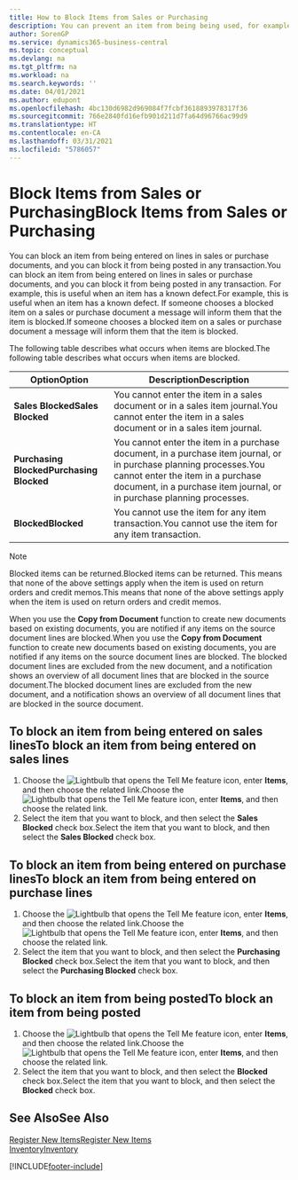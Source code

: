 ```yaml
---
title: How to Block Items from Sales or Purchasing
description: You can prevent an item from being being used, for example, on sales or purchase documents.
author: SorenGP
ms.service: dynamics365-business-central
ms.topic: conceptual
ms.devlang: na
ms.tgt_pltfrm: na
ms.workload: na
ms.search.keywords: ''
ms.date: 04/01/2021
ms.author: edupont
ms.openlocfilehash: 4bc130d6982d969084f7fcbf3618893978317f36
ms.sourcegitcommit: 766e2840fd16efb901d211d7fa64d96766ac99d9
ms.translationtype: HT
ms.contentlocale: en-CA
ms.lasthandoff: 03/31/2021
ms.locfileid: "5786057"
---
```

# <a name="block-items-from-sales-or-purchasing"></a><span data-ttu-id="418a4-103">Block Items from Sales or Purchasing</span><span class="sxs-lookup"><span data-stu-id="418a4-103">Block Items from Sales or Purchasing</span></span>
<span data-ttu-id="418a4-104">You can block an item from being entered on lines in sales or purchase documents, and you can block it from being posted in any transaction.</span><span class="sxs-lookup"><span data-stu-id="418a4-104">You can block an item from being entered on lines in sales or purchase documents, and you can block it from being posted in any transaction.</span></span> <span data-ttu-id="418a4-105">For example, this is useful when an item has a known defect.</span><span class="sxs-lookup"><span data-stu-id="418a4-105">For example, this is useful when an item has a known defect.</span></span> <span data-ttu-id="418a4-106">If someone chooses a blocked item on a sales or purchase document a message will inform them that the item is blocked.</span><span class="sxs-lookup"><span data-stu-id="418a4-106">If someone chooses a blocked item on a sales or purchase document a message will inform them that the item is blocked.</span></span>

<span data-ttu-id="418a4-107">The following table describes what occurs when items are blocked.</span><span class="sxs-lookup"><span data-stu-id="418a4-107">The following table describes what occurs when items are blocked.</span></span>  

|<span data-ttu-id="418a4-108">Option</span><span class="sxs-lookup"><span data-stu-id="418a4-108">Option</span></span>|<span data-ttu-id="418a4-109">Description</span><span class="sxs-lookup"><span data-stu-id="418a4-109">Description</span></span>|  
|--------------------|------------|  
|<span data-ttu-id="418a4-110">**Sales Blocked**</span><span class="sxs-lookup"><span data-stu-id="418a4-110">**Sales Blocked**</span></span>|<span data-ttu-id="418a4-111">You cannot enter the item in a sales document or in a sales item journal.</span><span class="sxs-lookup"><span data-stu-id="418a4-111">You cannot enter the item in a sales document or in a sales item journal.</span></span>|  
|<span data-ttu-id="418a4-112">**Purchasing Blocked**</span><span class="sxs-lookup"><span data-stu-id="418a4-112">**Purchasing Blocked**</span></span>|<span data-ttu-id="418a4-113">You cannot enter the item in a purchase document, in a purchase item journal, or in purchase planning processes.</span><span class="sxs-lookup"><span data-stu-id="418a4-113">You cannot enter the item in a purchase document, in a purchase item journal, or in purchase planning processes.</span></span>|  
|<span data-ttu-id="418a4-114">**Blocked**</span><span class="sxs-lookup"><span data-stu-id="418a4-114">**Blocked**</span></span>|<span data-ttu-id="418a4-115">You cannot use the item for any item transaction.</span><span class="sxs-lookup"><span data-stu-id="418a4-115">You cannot use the item for any item transaction.</span></span>|  

> [!NOTE]
> <span data-ttu-id="418a4-116">Blocked items can be returned.</span><span class="sxs-lookup"><span data-stu-id="418a4-116">Blocked items can be returned.</span></span> <span data-ttu-id="418a4-117">This means that none of the above settings apply when the item is used on return orders and credit memos.</span><span class="sxs-lookup"><span data-stu-id="418a4-117">This means that none of the above settings apply when the item is used on return orders and credit memos.</span></span>

<span data-ttu-id="418a4-118">When you use the **Copy from Document** function to create new documents based on existing documents, you are notified if any items on the source document lines are blocked.</span><span class="sxs-lookup"><span data-stu-id="418a4-118">When you use the **Copy from Document** function to create new documents based on existing documents, you are notified if any items on the source document lines are blocked.</span></span> <span data-ttu-id="418a4-119">The blocked document lines are excluded from the new document, and a notification shows an overview of all document lines that are blocked in the source document.</span><span class="sxs-lookup"><span data-stu-id="418a4-119">The blocked document lines are excluded from the new document, and a notification shows an overview of all document lines that are blocked in the source document.</span></span>

## <a name="to-block-an-item-from-being-entered-on-sales-lines"></a><span data-ttu-id="418a4-120">To block an item from being entered on sales lines</span><span class="sxs-lookup"><span data-stu-id="418a4-120">To block an item from being entered on sales lines</span></span>  
1.  <span data-ttu-id="418a4-121">Choose the ![Lightbulb that opens the Tell Me feature](media/ui-search/search_small.png "Tell me what you want to do") icon, enter **Items**, and then choose the related link.</span><span class="sxs-lookup"><span data-stu-id="418a4-121">Choose the ![Lightbulb that opens the Tell Me feature](media/ui-search/search_small.png "Tell me what you want to do") icon, enter **Items**, and then choose the related link.</span></span>  
2.  <span data-ttu-id="418a4-122">Select the item that you want to block, and then select the **Sales Blocked** check box.</span><span class="sxs-lookup"><span data-stu-id="418a4-122">Select the item that you want to block, and then select the **Sales Blocked** check box.</span></span>  

## <a name="to-block-an-item-from-being-entered-on-purchase-lines"></a><span data-ttu-id="418a4-123">To block an item from being entered on purchase lines</span><span class="sxs-lookup"><span data-stu-id="418a4-123">To block an item from being entered on purchase lines</span></span>  
1.  <span data-ttu-id="418a4-124">Choose the ![Lightbulb that opens the Tell Me feature](media/ui-search/search_small.png "Tell me what you want to do") icon, enter **Items**, and then choose the related link.</span><span class="sxs-lookup"><span data-stu-id="418a4-124">Choose the ![Lightbulb that opens the Tell Me feature](media/ui-search/search_small.png "Tell me what you want to do") icon, enter **Items**, and then choose the related link.</span></span>  
2.  <span data-ttu-id="418a4-125">Select the item that you want to block, and then select the **Purchasing Blocked** check box.</span><span class="sxs-lookup"><span data-stu-id="418a4-125">Select the item that you want to block, and then select the **Purchasing Blocked** check box.</span></span>  

## <a name="to-block-an-item-from-being-posted"></a><span data-ttu-id="418a4-126">To block an item from being posted</span><span class="sxs-lookup"><span data-stu-id="418a4-126">To block an item from being posted</span></span>
1. <span data-ttu-id="418a4-127">Choose the ![Lightbulb that opens the Tell Me feature](media/ui-search/search_small.png "Tell me what you want to do") icon, enter **Items**, and then choose the related link.</span><span class="sxs-lookup"><span data-stu-id="418a4-127">Choose the ![Lightbulb that opens the Tell Me feature](media/ui-search/search_small.png "Tell me what you want to do") icon, enter **Items**, and then choose the related link.</span></span>
2. <span data-ttu-id="418a4-128">Select the item that you want to block, and then select the **Blocked** check box.</span><span class="sxs-lookup"><span data-stu-id="418a4-128">Select the item that you want to block, and then select the **Blocked** check box.</span></span>

## <a name="see-also"></a><span data-ttu-id="418a4-129">See Also</span><span class="sxs-lookup"><span data-stu-id="418a4-129">See Also</span></span>  
[<span data-ttu-id="418a4-130">Register New Items</span><span class="sxs-lookup"><span data-stu-id="418a4-130">Register New Items</span></span>](inventory-how-register-new-items.md)  
[<span data-ttu-id="418a4-131">Inventory</span><span class="sxs-lookup"><span data-stu-id="418a4-131">Inventory</span></span>](inventory-manage-inventory.md)  


[!INCLUDE[footer-include](includes/footer-banner.md)]